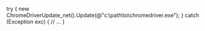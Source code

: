 try
{
    new ChromeDriverUpdate_net().Update(@"c:\path\to\chromedriver.exe");
}
catch (Exception exc)
{
    // ...
}
